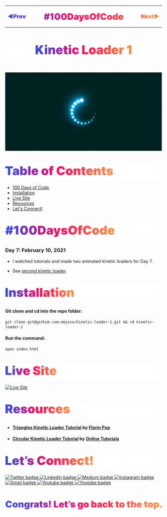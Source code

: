 <p id="header"><p>

<table><tr>
<td> <a href="https://github.com/emjose/password-strength-background/#header"><img src="Assets/header-left.png" alt="previous" style="width: 200px;"/></a> </td>
<td> <a href="https://github.com/emjose/one-hundred/#header"><img src="Assets/header-center.png" alt="100 days of code" style="width: 580px;"/></a> </td>
<td> <a href="https://github.com/emjose/kinetic-loader-2/#header"><img src="Assets/header-right.png" alt="next" style="width: 200px;"/></a> </td>
</tr></table>

<br>

<p id="project-title"><p>

<a href=#table-of-contents>![Kinetic Loader 1](Assets/inter-007-kinetic-1.png)</a> 

<br>

<a href="https://emjose.github.io/kinetic-loader-1/">![Kinetic Loader 1](Assets/preview-007-kinetic-loader-1.png)</a>

#

<p id="table-of-contents"><p>

<a href=#table-of-contents>![Table of Contents](Assets/inter-toc.png)</a>  

- [100 Days of Code](#100days)
- [Installation](#installation) 
- [Live Site](#live-site)
- [Resources](#resources)
- [Let's Connect!](#lets-connect) 

#

<p id="100days"><p>

<a href=#100days>![#100DaysOfCode](Assets/inter-100hash.png)</a>  

### Day 7: February 10, 2021
- I watched tutorials and made two animated kinetic loaders for Day 7.

- See <a href="https://github.com/emjose/kinetic-loader-2/#header">second kinetic loader</a>.

#

<p id="installation"><p>

<a href=#installation>![Installation](Assets/inter-installation.png)</a>

#### Git clone and cd into the repo folder:
``` 
git clone git@github.com:emjose/kinetic-loader-1.git && cd kinetic-loader-1 
```
#### Run the command:
```
open index.html
```

#

<p id="live-site"><p>

<a href="https://emjose.github.io/kinetic-loader-1/">![Live Site](Assets/inter-live-site.png)</a>  

<a href="https://emjose.github.io/kinetic-loader-1/">![Live Site](Assets/007-kinetic-1.gif)</a>

#

<p id="resources"><p>

<a href=#resources>![Resources](Assets/inter-resources.png)</a>  

- #### [Triangles Kinetic Loader Tutorial](https://youtu.be/xb0w_DmWtVs) by [Florin Pop](https://www.youtube.com/channel/UCeU-1X402kT-JlLdAitxSMA)
  
- #### [Circular Kinetic Loader Tutorial](https://youtu.be/ttWXapXj4cg) by [Online Tutorials](https://www.youtube.com/channel/UCbwXnUipZsLfUckBPsC7Jog)

#

<p id="lets-connect"><p>

<a href=#lets-connect>![Let's Connect](Assets/inter-lets-connect.png)</a>

<p><a href="https://twitter.com/Emmanuel_Labor"><img src="https://img.shields.io/badge/twitter-%231DA1F2.svg?&style=for-the-badge&logo=twitter&logoColor=white" height=30 width=90 alt="Twitter badge"> <a href="https://www.linkedin.com/in/emmanuelpjose/"><img src="https://img.shields.io/badge/linkedin-%230064e7.svg?&style=for-the-badge&logo=linkedin&logoColor=white" height=30 width=90 alt="Linkedin badge"> <a href="https://emmanueljose.medium.com/"><img src="https://img.shields.io/badge/medium-%238700f5.svg?&style=for-the-badge&logo=medium&logoColor=white" height=30 width=90 alt="Medium badge"> <a href="https://www.instagram.com/emmanuel_jose/"><img src="https://img.shields.io/badge/instagram-%23ff0077.svg?&style=for-the-badge&logo=instagram&logoColor=white" height=30 width=90 alt="Instagram badge"> <a href="mailto:emjose@gmail.com"><img src="https://img.shields.io/badge/gmail-%23fd1745.svg?&style=for-the-badge&logo=gmail&logoColor=white" height=30 width=90 alt="Gmail badge"> <a href="https://www.youtube.com/channel/UCQdqFg-_J83jn9xJRd1W3tQ/videos"><img src="https://img.shields.io/badge/youtube-%23FF0000.svg?&style=for-the-badge&logo=youtube&logoColor=white" height=30 width=90 alt="Youtube badge"> <a href="https://github.com/emjose"><img src="https://img.shields.io/badge/github-%23ff8e44.svg?&style=for-the-badge&logo=github&logoColor=white" height=30 width=90 alt="Youtube badge"></p>

#

<a href=#header>![Back to Top](Assets/inter-congrats.png)</a>